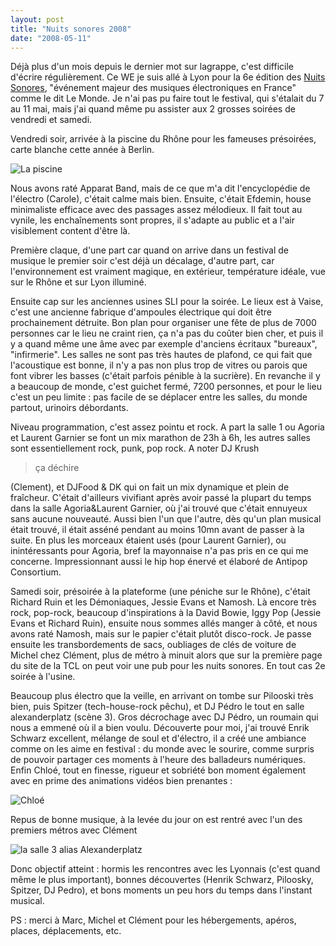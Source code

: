 ```yaml
---
layout: post
title: "Nuits sonores 2008"
date: "2008-05-11"
---
```


Déjà plus d'un mois depuis le dernier mot sur lagrappe, c'est difficile d'écrire régulièrement. Ce WE je suis allé à Lyon pour la 6e édition des [Nuits Sonores](http://www.nuits-sonores.com), "événement majeur des musiques électroniques en France" comme le dit Le Monde. Je n'ai pas pu faire tout le festival, qui s'étalait du 7 au 11 mai, mais j'ai quand même pu assister aux 2 grosses soirées de vendredi et samedi.

Vendredi soir, arrivée à la piscine du Rhône pour les fameuses présoirées, carte blanche cette année à Berlin.

![La piscine](/images/IMG_3086.JPG)

Nous avons raté Apparat Band, mais de ce que m'a dit l'encyclopédie de l'électro (Carole), c'était calme mais bien. Ensuite, c'était Efdemin, house minimaliste efficace avec des passages assez mélodieux. Il fait tout au vynile, les enchaînements sont propres, il s'adapte au public et a l'air visiblement content d'être là.

Première claque, d'une part car quand on arrive dans un festival de musique le premier soir c'est déjà un décalage, d'autre part, car l'environnement est vraiment magique, en extérieur, température idéale, vue sur le Rhône et sur Lyon illuminé.

Ensuite cap sur les anciennes usines SLI pour la soirée. Le lieux est à Vaise, c'est une ancienne fabrique d'ampoules électrique qui doit être prochainement détruite. Bon plan pour organiser une fête de plus de 7000 personnes car le lieu ne craint rien, ça n'a pas du coûter bien cher, et puis il y a quand même une âme avec par exemple d'anciens écritaux "bureaux", "infirmerie". Les salles ne sont pas très hautes de plafond, ce qui fait que l'acoustique est bonne, il n'y a pas non plus trop de vitres ou parois que font vibrer les basses (c'était parfois pénible à la sucrière). En revanche il y a beaucoup de monde, c'est guichet fermé, 7200 personnes, et pour le lieu c'est un peu limite : pas facile de se déplacer entre les salles, du monde partout, urinoirs débordants.

Niveau programmation, c'est assez pointu et rock. A part la salle 1 ou Agoria et Laurent Garnier se font un mix marathon de 23h à 6h, les autres salles sont essentiellement rock, punk, pop rock. A noter DJ Krush

> ça déchire

(Clement), et DJFood & DK qui on fait un mix dynamique et plein de fraîcheur. C'était d'ailleurs vivifiant après avoir passé la plupart du temps dans la salle Agoria&Laurent Garnier, où j'ai trouvé que c'était ennuyeux sans aucune nouveauté. Aussi bien l'un que l'autre, dès qu'un plan musical était trouvé, il était asséné pendant au moins 10mn avant de passer à la suite. En plus les morceaux étaient usés (pour Laurent Garnier), ou inintéressants pour Agoria, bref la mayonnaise n'a pas pris en ce qui me concerne. Impressionnant aussi le hip hop énervé et élaboré de Antipop Consortium.

Samedi soir, présoirée à la plateforme (une péniche sur le Rhône), c'était Richard Ruin et les Démoniaques, Jessie Evans et Namosh. Là encore très rock, pop-rock, beaucoup d'inspirations à la David Bowie, Iggy Pop (Jessie Evans et Richard Ruin), ensuite nous sommes allés manger à côté, et nous avons raté Namosh, mais sur le papier c'était plutôt disco-rock. Je passe ensuite les transbordements de sacs, oubliages de clés de voiture de Michel chez Clément, plus de métro à minuit alors que sur la première page du site de la TCL on peut voir une pub pour les nuits sonores. En tout cas 2e soirée à l'usine.

Beaucoup plus électro que la veille, en arrivant on tombe sur Pilooski très bien, puis Spitzer (tech-house-rock pêchu), et DJ Pédro le tout en salle alexanderplatz (scène 3). Gros décrochage avec DJ Pédro, un roumain qui nous a emmené où il a bien voulu. Découverte pour moi, j'ai trouvé Enrik Schwarz excellent, mélange de soul et d'électro, il a créé une ambiance comme on les aime en festival : du monde avec le sourire, comme surpris de pouvoir partager ces moments à l'heure des balladeurs numériques. Enfin Chloé, tout en finesse, rigueur et sobriété bon moment également avec en prime des animations vidéos bien prenantes :

![Chloé](/images/IMG_3169.JPG)

Repus de bonne musique, à la levée du jour on est rentré avec l'un des premiers métros avec Clément

![la salle 3 alias Alexanderplatz](/images/IMG_3174.JPG)

Donc objectif atteint : hormis les rencontres avec les Lyonnais (c'est quand même le plus important), bonnes découvertes (Henrik Schwarz, Piloosky, Spitzer, DJ Pedro), et bons moments un peu hors du temps dans l'instant musical.

PS : merci à Marc, Michel et Clément pour les hébergements, apéros, places, déplacements, etc.
